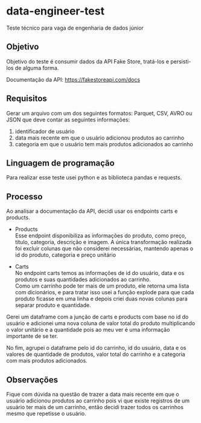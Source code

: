 # data-engineer-test

Teste técnico para vaga de engenharia de dados júnior

## Objetivo

Objetivo do teste é consumir dados da API Fake Store, tratá-los e persisti-los de alguma forma.

Documentação da API: https://fakestoreapi.com/docs

## Requisitos

Gerar um arquivo com um dos seguintes formatos: Parquet, CSV, AVRO ou JSON que deve contar as seguintes informações:  
1. identificador de usuário
2. data mais recente em que o usuário adicionou produtos ao carrinho
3. categoria em que o usuário tem mais produtos adicionados ao carrinho

## Linguagem de programação
Para realizar esse teste usei python e as biblioteca pandas e requests.

## Processo
Ao analisar a documentação da API, decidi usar os endpoints carts e products.  

- Products  
Esse endpoint disponibiliza as informações do produto, como preço, título, categoria, descrição e imagem.
A única transformação realizada foi excluir colunas que não considerei necessárias, mantendo apenas o id do produto, categoria e preço unitário

- Carts  
No endpoint carts temos as informações de id do usuário, data e os produtos e suas quantidades adicionados ao carrinho.  
Como um carrinho pode ter mais de um produto, ele retorna uma lista com dicionários, e para tratar isso usei a função explode para que cada produto ficasse em uma linha e depois criei duas novas colunas para separar produto e quantidade.  

Gerei um dataframe com a junção de carts e products com base no id do usuário e adicionei uma nova coluna de valor total do produto multiplicando o valor unitário e a quantidade pois ao meu ver é uma informação importante de se ter.  

No fim, agrupei o dataframe pelo id do carrinho, id do usuário, data e os valores de quantidade de produtos, valor total do carrinho e a categoria com mais produtos adicionados.

## Observações
Fique com dúvida na questão de trazer a data mais recente em que o usuário adicionou produtos ao carrinho pois vi que existe registros de um usuário ter mais de um carrinho, então decidi trazer todos os carrinhos mesmo que repetisse o usuário.
